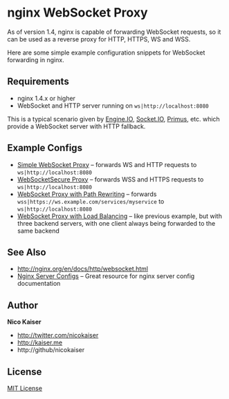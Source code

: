 # nginx WebSocket Proxy

As of version 1.4, nginx is capable of forwarding WebSocket requests, so it can be used as a reverse proxy for HTTP, HTTPS, WS and WSS.

Here are some simple example configuration snippets for WebSocket forwarding in nginx.

## Requirements

* nginx 1.4.x or higher
* WebSocket and HTTP server running on `ws|http://localhost:8080`

This is a typical scenario given by [Engine.IO](https://github.com/LearnBoost/engine.io), [Socket.IO](https://github.com/LearnBoost/socket.io), [Primus](https://github.com/primus/primus), etc. which provide a WebSocket server with HTTP fallback.


## Example Configs

* [Simple WebSocket Proxy](simple-ws.conf) – forwards WS and HTTP requests to `ws|http://localhost:8080` 
* [WebSocketSecure Proxy](simple-wss.conf) – forwards WSS and HTTPS requests to `ws|http://localhost:8080`
* [WebSocket Proxy with Path Rewriting](path-rewriting.conf) – forwards `wss|https://ws.example.com/services/myservice` to `ws|http://localhost:8080`
* [WebSocket Proxy with Load Balancing](load-balancing.conf) – like previous example, but with three backend servers, with one client always being forwarded to the same backend


## See Also

* http://nginx.org/en/docs/http/websocket.html
* [Nginx Server Configs](https://github.com/h5bp/server-configs-nginx) – Great resource for nginx server config documentation


## Author

**Nico Kaiser**

+ http://twitter.com/nicokaiser
+ http://kaiser.me
+ http://github/nicokaiser


## License

[MIT License](LICENSE.md)
